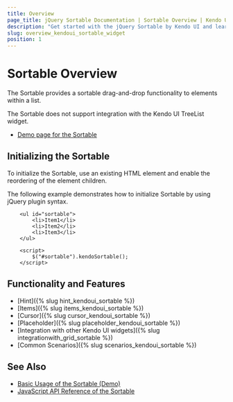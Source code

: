 ```yaml
---
title: Overview
page_title: jQuery Sortable Documentation | Sortable Overview | Kendo UI
description: "Get started with the jQuery Sortable by Kendo UI and learn how to create, initialize, and enable the widget."
slug: overview_kendoui_sortable_widget
position: 1
---
```


# Sortable Overview

The Sortable provides a sortable drag-and-drop functionality to elements within a list.

The Sortable does not support integration with the Kendo UI TreeList widget.

* [Demo page for the Sortable](http://demos.telerik.com/kendo-ui/sortable/index)

## Initializing the Sortable

To initialize the Sortable, use an existing HTML element and enable the reordering of the element children.

The following example demonstrates how to initialize Sortable by using jQuery plugin syntax.

```dojo
    <ul id="sortable">
        <li>Item1</li>
        <li>Item2</li>
        <li>Item3</li>
    </ul>

    <script>
        $("#sortable").kendoSortable();
    </script>
```

## Functionality and Features

* [Hint]({% slug hint_kendoui_sortable %})
* [Items]({% slug items_kendoui_sortable %})
* [Cursor]({% slug cursor_kendoui_sortable %})
* [Placeholder]({% slug placeholder_kendoui_sortable %})
* [Integration with other Kendo UI widgets]({% slug integrationwith_grid_sortable %})
* [Common Scenarios]({% slug scenarios_kendoui_sortable %})

## See Also

* [Basic Usage of the Sortable (Demo)](https://demos.telerik.com/kendo-ui/sortable/index)
* [JavaScript API Reference of the Sortable](/api/javascript/ui/sortable)

